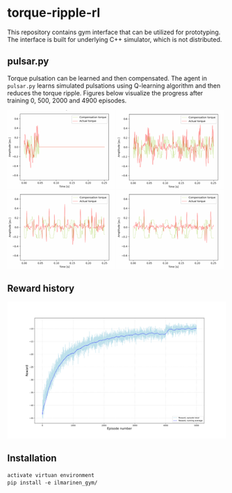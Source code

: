 # torque-ripple-rl
This repository contains gym interface that can be utilized for prototyping. The interface is built for underlying C++ simulator, which is not distributed.

## pulsar.py
Torque pulsation can be learned and then compensated. The agent in `pulsar.py` learns simulated pulsations using Q-learning algorithm and then reduces the torque ripple. Figures below visualize the progress after training 0, 500, 2000 and 4900 episodes.
<div>
    <img src="images/0-episodes.gif" width="49%" />
    <img src="images/500-episodes.gif" width="49%" /> 
    <img src="images/2000-episodes.gif" width="49%" />
    <img src="images/4900-episodes.gif" width="49%" />
</div>

## Reward history  
![](images/reward-history.svg)

## Installation
`activate virtuan environment`  
`pip install -e ilmarinen_gym/`
